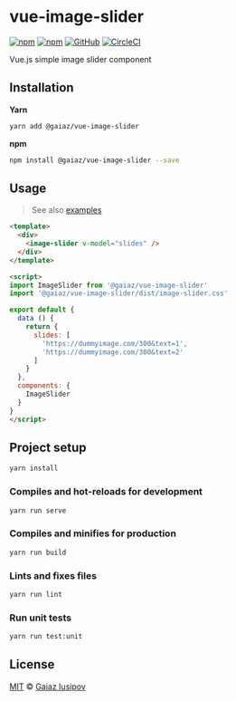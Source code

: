 # vue-image-slider

[![npm](https://img.shields.io/npm/v/@gaiaz/vue-image-slider.svg)](https://www.npmjs.com/package/@gaiaz/vue-image-slider)
[![npm](https://img.shields.io/npm/dt/@gaiaz/vue-image-slider.svg)](https://www.npmjs.com/package/@gaiaz/vue-image-slider)
[![GitHub](https://img.shields.io/github/license/gaiaz-iusipov/vue-image-slider.svg)](https://github.com/gaiaz-iusipov/vue-image-slider#license)
[![CircleCI](https://circleci.com/gh/gaiaz-iusipov/vue-image-slider.svg?style=svg)](https://circleci.com/gh/gaiaz-iusipov/vue-image-slider)

Vue.js simple image slider component

## Installation

**Yarn**

```bash
yarn add @gaiaz/vue-image-slider
```

**npm**

```bash
npm install @gaiaz/vue-image-slider --save
```

## Usage

> See also [examples](https://github.com/gaiaz-iusipov/vue-image-slider/tree/master/src/examples)

```html
<template>
  <div>
    <image-slider v-model="slides" />
  </div>
</template>

<script>
import ImageSlider from '@gaiaz/vue-image-slider'
import '@gaiaz/vue-image-slider/dist/image-slider.css'

export default {
  data () {
    return {
      slides: [
        'https://dummyimage.com/300&text=1',
        'https://dummyimage.com/300&text=2'
      ]
    }
  },
  components: {
    ImageSlider
  }
}
</script>
```

## Project setup
```bash
yarn install
```

### Compiles and hot-reloads for development
```bash
yarn run serve
```

### Compiles and minifies for production
```bash
yarn run build
```

### Lints and fixes files
```bash
yarn run lint
```

### Run unit tests
```bash
yarn run test:unit
```

## License

[MIT](http://opensource.org/licenses/MIT) © [Gaiaz Iusipov](https://github.com/gaiaz-iusipov)
